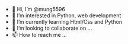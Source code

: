 - 👋 Hi, I’m @mung5596
- 👀 I’m interested in Python, web development
- 🌱 I’m currently learning Html/Css and Python
- 💞️ I’m looking to collaborate on ...
- 📫 How to reach me ...

<!---
mung5596/mung5596 is a ✨ special ✨ repository because its `README.md` (this file) appears on your GitHub profile.
You can click the Preview link to take a look at your changes.
--->
